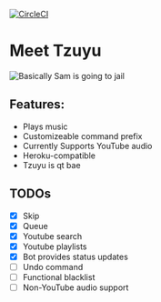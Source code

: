 [![CircleCI](https://circleci.com/gh/Optykan/Tzuyu/tree/deploy.svg?style=svg)](https://circleci.com/gh/Optykan/Tzuyu/tree/deploy)

<h1>Meet Tzuyu</h1>

![](http://cdn.koreaboo.com/wp-content/uploads/2016/06/7-1-e1467067293149.jpeg "Basically Sam is going to jail")

<h2>Features:</h2>

- Plays music
- Customizeable command prefix
- Currently Supports YouTube audio
- Heroku-compatible
- Tzuyu is qt bae

<h2>TODOs</h2>

- [x] Skip
- [x] Queue
- [x] Youtube search
- [x] Youtube playlists
- [x] Bot provides status updates
- [ ] Undo command
- [ ] Functional blacklist
- [ ] Non-YouTube audio support
